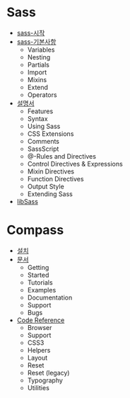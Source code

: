 # Sass


* [sass-시작](http://sass-lang.com/install)
* [sass-기본사항](http://sass-lang.com/guide)
	* Variables
	* Nesting
	* Partials
	* Import
	* Mixins
	* Extend
	* Operators
* [설명서](http://sass-lang.com/documentation/file.SASS_REFERENCE.html)
	* Features
	* Syntax
	* Using Sass
	* CSS Extensions
	* Comments
	* SassScript
	* @-Rules and Directives
	* Control Directives & Expressions
	* Mixin Directives
	* Function Directives
	* Output Style
	* Extending Sass
* [libSass](http://sass-lang.com/libsass)



# Compass


* [설치](http://compass-style.org/install/)
* [문서](http://compass-style.org/help/)
	* Getting
	* Started
	* Tutorials
	* Examples
	* Documentation
	* Support
	* Bugs
* [Code Reference](http://compass-style.org/reference/compass/)
	* Browser
	* Support
	* CSS3
	* Helpers
	* Layout
	* Reset
	* Reset (legacy)
	* Typography
	* Utilities
